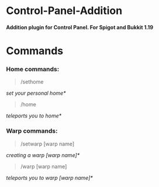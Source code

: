 # Control-Panel-Addition
#### Addition plugin for Control Panel. For Spigot and Bukkit 1.19

# Commands
### Home commands:
>/sethome<br />

_set your personal home*_<br />
>/home<br />

_teleports you to home*_<br />
### Warp commands:
>/setwarp [warp name]<br />

_creating a warp [warp name]*_<br />
>/warp [warp name]<br />

_teleports you to warp [warp name]*_<br />
